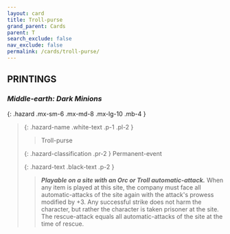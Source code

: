 ```yaml
---
layout: card
title: Troll-purse
grand_parent: Cards
parent: T
search_exclude: false
nav_exclude: false
permalink: /cards/troll-purse/
---
```


## PRINTINGS


### _Middle-earth: Dark Minions_

{: .hazard .mx-sm-6 .mx-md-8 .mx-lg-10 .mb-4 }
> {: .hazard-name .white-text .p-1 .pl-2 }
> > <div class="hazard-mp"></div>
> > <div class="card-name">Troll-purse</div>
>
> {: .hazard-classification .pr-2 }
> Permanent-event
>
> {: .hazard-text .black-text .p-2 }
> > ***Playable on a site with an Orc or Troll automatic-attack.*** When any item is played at this site, the company must face all automatic-attacks of the site again with the attack's prowess modified by +3. Any successful strike does not harm the character, but rather the character is taken prisoner at the site. The rescue-attack equals all automatic-attacks of the site at the time of rescue. 
>
